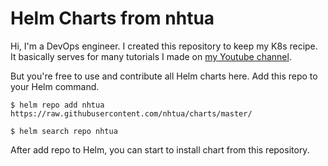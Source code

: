 # Helm Charts from nhtua
Hi, I'm a DevOps engineer. I created this repository to keep my K8s recipe. It basically serves for many tutorials I made on [my Youtube channel](https://www.youtube.com/channel/UC64HFdJWvwuNt2ruywWvF-w).

But you're free to use and contribute all Helm charts here. Add this repo to your Helm command.

```
$ helm repo add nhtua https://raw.githubusercontent.com/nhtua/charts/master/

$ helm search repo nhtua
```

After add repo to Helm, you can start to install chart from this repository.
